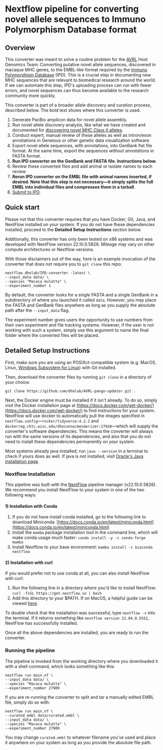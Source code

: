 # Nextflow pipeline for converting novel allele sequences to Immuno Polymorphism Database format

## Overview
This converter was meant to solve a routine problem for the [AVRL](https://dholk.primate.wisc.edu/wiki/home/page.view?name=home_index) Host Genomics Team: Converting putative novel allele sequences, discovered in macaque MHC genes, to the EMBL-like format required by the [Immuno Polymorphism Database](https://www.ebi.ac.uk/ipd/) (IPD). This is a crucial step in documenting new MHC sequences that are relevant to biomedical research around the world. If we can automate this step, IPD's uploading process can run with fewer errors, and  novel sequences can thus become available to the research community more quickly.

This converter is part of a broader allele discovery and curation process, described below. The bold text shows where this converter is used.

1. Generate PacBio amplicon data for novel allele assembly.
2. Run novel allele discovery analysis, like what we have created and documented for [discovering novel MHC Class II alleles](https://github.com/dholab/MHC-II-allele-discovery).
3. Conduct expert, manual review of these alleles as well as intron/exon annotations in Geneious or other genetic data visualization software.
4. Export novel allele sequences, with annotations, into GenBank flat file format. At the same time, export the sequences _without annotations_ in FASTA format.
5. **Run IPD converter on the GenBank and FASTA file. Instructions below.**
6. Review these converted files and add animal or isolate names to each review.
7. **Rerun IPD converter on the EMBL file with animal names inserted, if desired. Note that this step is not necessary—it simply splits the full EMBL into individual files and compresses them in a tarball**.
8. [Submit to IPD](https://www.ebi.ac.uk/ipd/submission/).

## Quick start
Please not that this converter requires that you have Docker, Git, Java, and NextFlow installed on your system. If you do not have these dependencies installed, proceed to the **Detailed Setup Instructions** section below.

Additionally, this converter has only been tested on x86 systems and was developed with NextFlow version 22.10.0.5826. Mileage may vary on other compute architectures or Nextflow versions.

With those disclaimers out of the way, here is an example invocation of the converter that does not require you to `git clone` this repo:

```
nextflow dholab/IPD-converter -latest \
--input_data data/ \
--species "Macaca mulatta" \
--experiment_number 1
```
By default, the converter looks for a _single_ FASTA and a single GenBank in a subdirectory of where you launched it called `data`. However, you may place the FASTA and GenBank files anywhere as long as you supply the absolute path after the `--input_data` flag.

The experiment number gives users the opportunity to use numbers from their own experiment and file tracking systems. However, if the user is not working with such a system, simply use this argument to name the final folder where the converted files will be placed.

## Detailed Setup Instructions

First, make sure you are using an POSIXct-compatible system (e.g. MacOS, Linux, [Windows Subsystem for Linux](https://learn.microsoft.com/en-us/windows/wsl/install)) with Git installed.

Then, download the converter files by running `git clone` in a directory of your choice:

```
git clone https://github.com/dholab/AVRL-pango-updator.git .
```

Next, the Docker engine must be installed if it isn't already. To do so, simply visit the Docker installation page at [https://docs.docker.com/get-docker/](https://docs.docker.com/get-docker/) to find instructions for your system. NextFlow will use docker to automatically pull the images specified in `nextflow.config`—`rocker/tidyverse:4.2.2` and `dockerreg.chtc.wisc.edu/dhoconno/mesmerizer:27928`—which will supply the converter's software dependencies. This means the converter will always run with the same versions of its dependencies, and also that you do not need to install these dependencies permanently on your system.

Most systems already java installed; run `java --version` in a terminal to check if yours does as well. If java is not installed, visit [Oracle's Java installation page](https://www.oracle.com/java/technologies/downloads/).

### Nextflow Installation

This pipeline was built with the [NextFlow](https://www.nextflow.io/) pipeline manager (v22.10.0.5826). We recommend you install NextFlow to your system in one of the two following ways:

#### 1) Installation with Conda

1. If you do not have install conda installed, go to the following link to download Miniconda: [https://docs.conda.io/en/latest/miniconda.html](https://docs.conda.io/en/latest/miniconda.html)
2. Install the `mamba` package installation tool in the command line, which will make conda usage much faster:
   `conda install -y -c conda-forge mamba`
3. Install Nextflow to your base environment:
   `mamba install -c bioconda nextflow `

#### 2) Installation with curl

If you would prefer not to use conda at all, you can also install NextFlow with curl:

1. Run the following line in a directory where you'd like to install NextFlow:
   `curl -fsSL https://get.nextflow.io | bash`
2. Add this directory to your $PATH. If on MacOS, a helpful guide can be viewed [here](https://www.architectryan.com/2012/10/02/add-to-the-path-on-mac-os-x-mountain-lion/).

To double check that the installation was successful, type `nextflow -v` into the terminal. If it returns something like `nextflow version 21.04.0.5552`, NextFlow has successfully installed.

Once all the above dependencies are installed, you are ready to run the converter.

### Running the pipeline

The pipeline is invoked from the working directory where you downloaded it with a shell command, which looks something like this:

```
nextflow run main.nf \
--input_data data/ \
--species "Macaca mulatta" \
--experiment_number 27909
```

If you are re-running the converter to split and tar a manually edited EMBL file, simply do so with:

```
nextflow run main.nf \
--curated_embl data/curated.embl \
--input_data data/ \
--species "Macaca mulatta" \
--experiment_number 27909
```

You may change `curated.embl` to whatever filename you've used and place it anywhere on your system as long as you provide the absolute file path.

